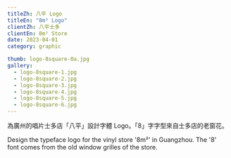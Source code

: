 ```yaml
---
titleZh: 八平 Logo
titleEn: "8m² Logo"
clientZh: 八平士多
clientEn: 8m² Store 
date: 2023-04-01
category: graphic

thumb: logo-8square-0a.jpg
gallery:
  - logo-8square-1.jpg
  - logo-8square-2.jpg
  - logo-8square-3.jpg
  - logo-8square-4.jpg
  - logo-8square-5.jpg
  - logo-8square-6.jpg
---
```


為廣州的唱片士多店「八平」設計字體 Logo。「8」字字型來自士多店的老窗花。

<!-- lang -->

Design the typeface logo for the vinyl store '8m²' in Guangzhou. The '8' font comes from the old window grilles of the store.